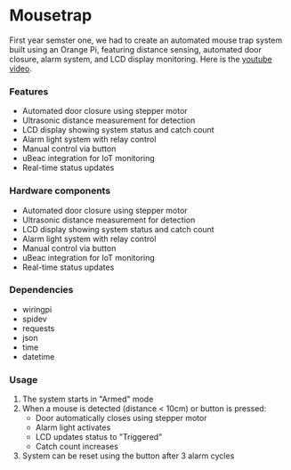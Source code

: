 # Mousetrap

First year semster one, we had to create an automated mouse trap system built using an Orange Pi, featuring distance sensing, automated door closure, alarm system, and LCD display monitoring. Here is the [youtube video](https://youtu.be/rfWOx5mEeh0).

### Features
- Automated door closure using stepper motor
- Ultrasonic distance measurement for detection
- LCD display showing system status and catch count
- Alarm light system with relay control
- Manual control via button
- uBeac integration for IoT monitoring
- Real-time status updates

### Hardware components
- Automated door closure using stepper motor
- Ultrasonic distance measurement for detection
- LCD display showing system status and catch count
- Alarm light system with relay control
- Manual control via button
- uBeac integration for IoT monitoring
- Real-time status updates

### Dependencies

- wiringpi
- spidev
- requests
- json
- time
- datetime

### Usage

1. The system starts in "Armed" mode
2. When a mouse is detected (distance < 10cm) or button is pressed:
   - Door automatically closes using stepper motor
   - Alarm light activates
   - LCD updates status to "Triggered"
   - Catch count increases
3. System can be reset using the button after 3 alarm cycles
